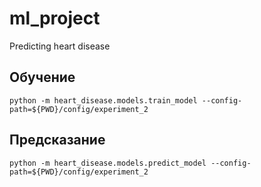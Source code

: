 ml_project
==============================

Predicting heart disease

Обучение
-----------
`python -m heart_disease.models.train_model --config-path=${PWD}/config/experiment_2`

Предсказание
-----------
`python -m heart_disease.models.predict_model --config-path=${PWD}/config/experiment_2`